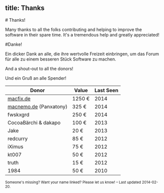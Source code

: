 title: Thanks
---

<div class="row" markdown="1">
<div>
  <i class='icon-heart icon-schmuck'></i>
</div>
<div class="span5" markdown="1">
# Thanks!

Many thanks to all the folks contributing and helping to improve the software in their spare time. It's a tremendous help and greatly appreciated!

</div>
<div class="span5" markdown="1">
#Danke!

Ein dicker Dank an alle, die ihre wertvolle Freizeit einbringen, um das Forum für alle zu einem besseren Stück Software zu machen.

</div>
</div>

<div class="row">
<div class="span5" markdown="1">

And a shout-out to all the donors!

</div>
<div class="span5" markdown="1">

Und ein Gruß an alle Spender!

</div>
</div>

<i class="icon-resize-vertical"></i> Donor	| <i class='icon-resize-vertical'></i> Value 	| <i class='icon-resize-vertical'></i> Last Seen
 -----------------------    | ------ 	| -----
 [macfix.de]                | 1250 € 	| 2014
 [macnemo.de] (Panxatony)   | 325 €	 	| 2014
 fwskxgrd                   | 250 €	 	| 2014
 CocoaBärchi &amp; dakapo   | 100 € 	| 2013
 Jake                       | 20 €    | 2013
redcurry                    | 85 € 	 	| 2012
 iXimus                     | 75 €    | 2012
 kt007                      | 50 €    | 2012
 truth		                  | 15 € 		| 2012
 1984                       | 50 € 	 	| 2010

<div>
  <small class="muted">
  Someone's missing? Want your name linked? Please let us know! – Last updated 2014-02-20.
  </small>
</div>

[macfix.de]: http://www.macfix.de/
[macnemo.de]: http://macnemo.de/

